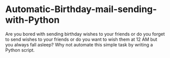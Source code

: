 # Automatic-Birthday-mail-sending-with-Python
Are you bored with sending birthday wishes to your friends or do you forget to send wishes to your friends or do you want to wish them at 12 AM but you always fall asleep? Why not automate this simple task by writing a Python script.
